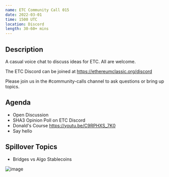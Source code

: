 ```yaml
---
name: ETC Community Call 015
date: 2022-03-01
time: 1500 UTC
location: Discord
length: 30-60+ mins
---
```


## Description

A casual voice chat to discuss ideas for ETC. All are welcome.

The ETC Discord can be joined at https://ethereumclassic.org/discord

Please join us in the #community-calls channel to ask questions or bring up topics.

## Agenda

- Open Discussion
- SHA3 Opinion Poll on ETC Discord
- Donald's Course https://youtu.be/C9RPHXS_7K0
- Say hello

## Spillover Topics

- Bridges vs Algo Stablecoins

![image](https://user-images.githubusercontent.com/1696942/155664685-0ca10c4c-3b74-4b35-bd14-58894f2bc4e4.png)
